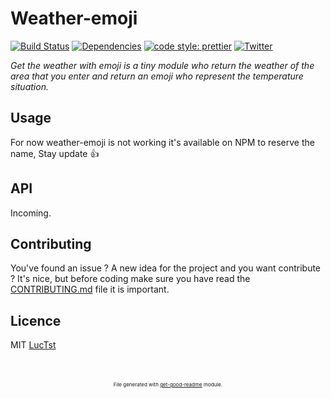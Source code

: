 # Weather-emoji
[![Build Status](https://travis-ci.com/luctst/weather-emoji.svg?branch=master)](https://travis-ci.com/luctst/weather-emoji)
[![Dependencies](https://img.shields.io/david/luctst/weather-emoji.svg?style=popout-square)](https://david-dm.org/luctst/weather-emoji)
[![code style: prettier](https://img.shields.io/badge/code_style-prettier-ff69b4.svg?style=flat-square)](https://github.com/prettier/prettier)
[![Twitter](https://img.shields.io/twitter/follow/luctstt.svg?label=Follow&style=social)](https://twitter.com/luctstt)

*Get the weather with emoji is a tiny module who return the weather of the area that you enter and return an emoji who represent the temperature situation.*

## Usage
For now weather-emoji is not working it's available on NPM to reserve the name, Stay update 👍

## API
Incoming.

## Contributing
You've found an issue ? A new idea for the project and you want contribute ? It's nice, but before coding make sure you have read the [CONTRIBUTING.md](https://github.com/luctst/weather-emoji/blob/master/.github/CONTRIBUTING.md) file it is important.


## Licence
MIT [LucTst](https://github.com/luctst/weather-emoji/blob/master/.github/LICENSE)

<p style="font-size:8px;text-align:center;margin-top:50px;">File generated with <a href="https://github.com/luctst/get-good-readme">get-good-readme</a> module.</p>
